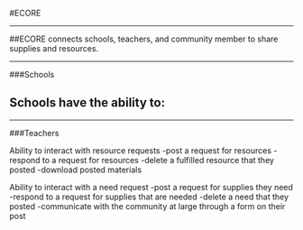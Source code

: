 #ECORE
***
##ECORE connects schools, teachers, and community member to share supplies and resources.
***
###Schools

Schools have the ability to:
-

***

###Teachers

Ability to interact with resource requests
-post a request for resources 
-respond to a request for resources
-delete a fulfilled resource that they posted
-download posted materials

Ability to interact with a need request
-post a request for supplies they need
-respond to a request for supplies that are needed
-delete a need that they posted
-communicate with the community at large through a form on their post


